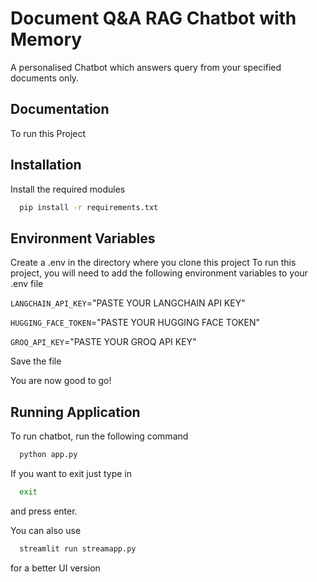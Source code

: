 
# Document Q&A RAG Chatbot with Memory

A personalised Chatbot which answers query from your specified documents only. 


## Documentation

To run this Project




## Installation

Install the required modules

```bash
  pip install -r requirements.txt
```
    
## Environment Variables
 
Create a .env in the directory where you clone this project
To run this project, you will need to add the following environment variables to your .env file

`LANGCHAIN_API_KEY`="PASTE YOUR LANGCHAIN API KEY"

`HUGGING_FACE_TOKEN`="PASTE YOUR HUGGING FACE TOKEN"

`GROQ_API_KEY`="PASTE YOUR GROQ API KEY"

Save the file 

You are now good to go!



## Running Application

To run chatbot, run the following command

```bash
  python app.py
```
If you want to exit 
just  type in 
```bash
  exit
```
and press enter.

You can also use 
```bash
  streamlit run streamapp.py
```
for a better UI version
